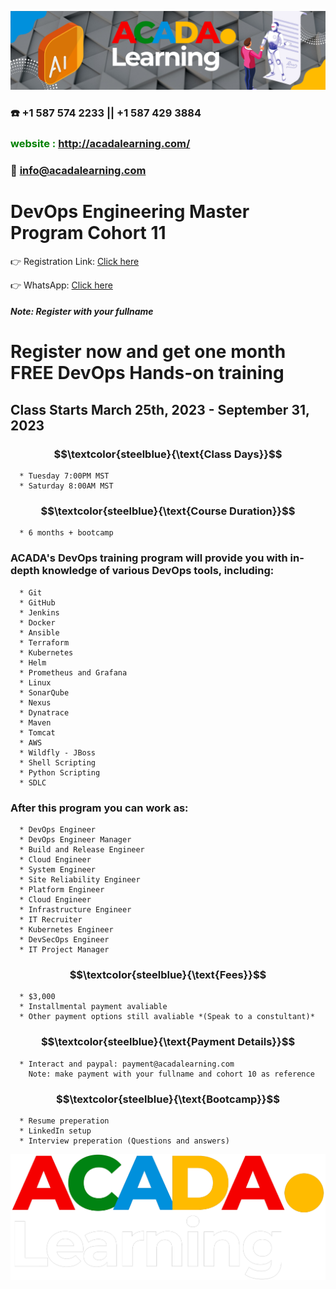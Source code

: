 ![ACADA!](AcadaLearning.png)
### :phone: +1 587 574 2233 || +1 587 429 3884
### **<span style="color:green"> website : <http://acadalearning.com/></span>**
### **:email: info@acadalearning.com**

# DevOps Engineering Master Program Cohort 11
:point_right: Registration Link: [Click here](https://forms.gle/EgeCtwqqMiTYgFiX8)

:point_right: WhatsApp: [Click here](https://chat.whatsapp.com/DPloYHUxFGMB01AiSvEnHe)
##### Note: Register with your fullname

# Register now and get one month FREE DevOps Hands-on training

## Class Starts March 25th, 2023 - September 31, 2023
### $$\textcolor{steelblue}{\text{Class Days}}$$
```
  * Tuesday 7:00PM MST
  * Saturday 8:00AM MST
```
### $$\textcolor{steelblue}{\text{Course Duration}}$$
```
  * 6 months + bootcamp
```
### ACADA's DevOps training program will provide you with in-depth knowledge of various DevOps tools, including:
```
  * Git
  * GitHub
  * Jenkins
  * Docker
  * Ansible
  * Terraform
  * Kubernetes
  * Helm
  * Prometheus and Grafana
  * Linux
  * SonarQube
  * Nexus
  * Dynatrace
  * Maven
  * Tomcat
  * AWS
  * Wildfly - JBoss
  * Shell Scripting
  * Python Scripting
  * SDLC
```
### After this program you can work as:
```
  * DevOps Engineer
  * DevOps Engineer Manager
  * Build and Release Engineer
  * Cloud Engineer
  * System Engineer
  * Site Reliability Engineer
  * Platform Engineer
  * Cloud Engineer
  * Infrastructure Engineer
  * IT Recruiter
  * Kubernetes Engineer
  * DevSecOps Engineer
  * IT Project Manager
```
### $$\textcolor{steelblue}{\text{Fees}}$$
```
  * $3,000 
  * Installmental payment avaliable
  * Other payment options still avaliable *(Speak to a constultant)*
```
### $$\textcolor{steelblue}{\text{Payment Details}}$$
```
  * Interact and paypal: payment@acadalearning.com
    Note: make payment with your fullname and cohort 10 as reference
```
### $$\textcolor{steelblue}{\text{Bootcamp}}$$
```
  * Resume preperation
  * LinkedIn setup
  * Interview preperation (Questions and answers)
```
![ACADA!](Acada.png)
